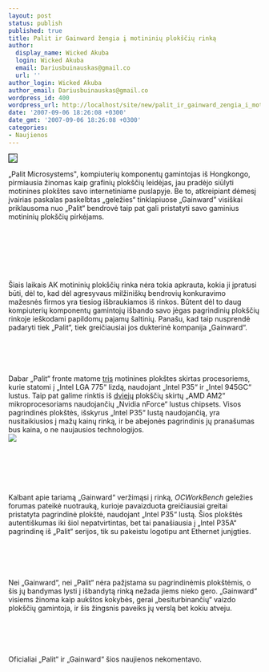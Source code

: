 ```yaml
---
layout: post
status: publish
published: true
title: Palit ir Gainward žengia į motininių plokščių rinką
author:
  display_name: Wicked Akuba
  login: Wicked Akuba
  email: Dariusbuinauskas@gmail.co
  url: ''
author_login: Wicked Akuba
author_email: Dariusbuinauskas@gmail.co
wordpress_id: 400
wordpress_url: http://localhost/site/new/palit_ir_gainward_zengia_i_motininiu_ploksciu_rinka/
date: '2007-09-06 18:26:08 +0300'
date_gmt: '2007-09-06 18:26:08 +0300'
categories:
- Naujienos
---
```

<div class="imgright"><img src="http://www.anhoch.com/ponuda/komponenti/Images/gainward_logo.jpg" border="1"></div>
<p>„Palit Microsystems&quot;, kompiuterių komponentų gamintojas iš Hongkongo, pirmiausia žinomas kaip grafinių plokščių leidėjas, jau pradėjo siūlyti motinines plokštes savo internetiniame puslapyje. Be to, atkreipiant dėmesį įvairias paskalas  paskelbtas „geležies“ tinklapiuose „Gainward” visiškai priklausoma nuo „Palit“ bendrovė taip pat gali pristatyti savo gaminius motininių plokščių pirkėjams.<br />
<br><br />
<br><br />
<br><br />
<br>Šiais laikais AK motininių plokščių rinka nėra tokia apkrauta, kokia ji įpratusi būti, dėl to, kad dėl agresyvaus milžiniškų bendrovių konkuravimo mažesnės firmos yra tiesiog išbraukiamos iš rinkos. Būtent dėl to daug kompiuterių komponentų gamintojų išbando savo jėgas pagrindinių plokščių rinkoje ieškodami papildomų pajamų šaltinių. Panašu, kad taip nusprendė padaryti tiek „Palit“, tiek greičiausiai jos dukterinė kompanija „Gainward“.<br />
<br><br />
<br><br />
<br>Dabar „Palit“ fronte matome <a class="ns" href=" http://www.palit.biz/en/products/!mb_intel_socket775_index.html ">tris</a> motinines plokštes skirtas procesoriems, kurie statomi į „Intel LGA 775“ lizdą, naudojant „Intel P35“ ir „Intel 945GC“ lustus. Taip pat galime rinktis iš <a class="ns" href=" http://www.palit.biz/en/products/!mb_amd_socketAM2_index.html ">dviejų</a> plokščių skirtų „AMD AM2“ mikroprocesoriams naudojančių „Nvidia nForce“ lustus chipsets. Visos pagrindinės plokštės, išskyrus „Intel P35“ lustą naudojančią, yra nusitaikiusios į mažų kainų rinką, ir be abejonės pagrindinis jų pranašumas bus kaina, o ne naujausios technologijos.<br><img src="http://www.pcweek.ru/_Article_Images/sep2007/pali0309.jpg"><br><br />
<br><br />
<br><br />
<br>Kalbant apie tariamą „Gainward“ veržimąsi į rinką, <i>OCWorkBench</i> geležies forumas pateikė nuotrauką, kurioje pavaizduota greičiausiai greitai pristatyta pagrindinė plokštė, naudojant „Intel P35“ lustą. Šios plokštės autentiškumas iki šiol nepatvirtintas, bet tai panašiausia į „Intel P35A“ pagrindinę iš „Palit“ serijos, tik su pakeistu logotipu ant Ethernet junjgties.<br />
<br><br />
<br><br />
<br>Nei „Gainward“, nei „Palit“ nėra pažįstama su pagrindinėmis plokštėmis, o šis jų bandymas lysti į išbandytą rinką nežada jiems nieko gero. „Gainward“ visiems žinoma kaip aukštos kokybės, gerai „besiturbinančių“ vaizdo plokščių gamintoja, ir šis žingsnis paveiks jų verslą bet kokiu atveju.<br />
<br><br />
<br><br />
<br>Oficialiai „Palit“ ir „Gainward“ šios naujienos nekomentavo.<br />
<br></p>

